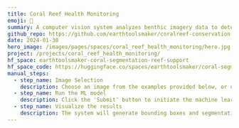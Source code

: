 ```yaml
---
title: Coral Reef Health Monitoring
emoji: 🪸
summary: A computer vision system analyzes benthic imagery data to detect and identify various coral species. Utilizing advanced image processing techniques, the system is designed to monitor the health of coral reefs over time, thereby supporting and enhancing conservation efforts.
github_repo: https://github.com/earthtoolsmaker/coralreef-conservation
date: 2024-01-30
hero_image: /images/pages/spaces/coral_reef_health_monitoring/hero.jpg
project: /projects/coral_reef_health_monitoring/
hf_space: earthtoolsmaker-coral-segmentation-reef-support
hf_space_code: https://huggingface.co/spaces/earthtoolsmaker/coral-segmentation-reef-support/tree/main
manual_steps:
  - step_name: Image Selection
    description: Choose an image from the examples provided below, or upload your own data.
  - step_name: Run the ML model
    description: Click the 'Submit' button to initiate the machine learning model.
  - step_name: Visualize the results
    description: The system will generate bounding boxes and segmentation masks for the detected coral species, each accompanied by a corresponding probability score.
---
```




